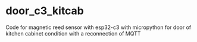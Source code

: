 # door_c3_kitcab
Code for magnetic reed sensor with esp32-c3 with micropython for door of kitchen cabinet condition with a reconnection of MQTT
